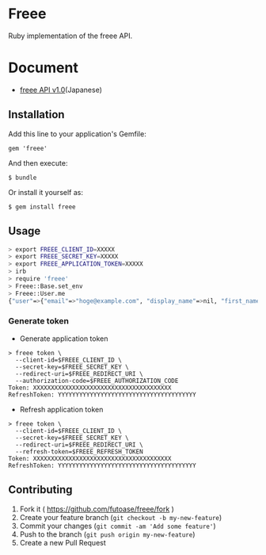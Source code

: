 # Freee

Ruby implementation of the freee API.

# Document

- [freee API v1.0](https://gist.github.com/yokoji/822edacff497b21fa7bf)(Japanese)

## Installation

Add this line to your application's Gemfile:

    gem 'freee'

And then execute:

    $ bundle

Or install it yourself as:

    $ gem install freee

## Usage

```sh
> export FREEE_CLIENT_ID=XXXXX
> export FREEE_SECRET_KEY=XXXXX
> export FREEE_APPLICATION_TOKEN=XXXXX
> irb
> require 'freee'
> Freee::Base.set_env
> Freee::User.me
{"user"=>{"email"=>"hoge@example.com", "display_name"=>nil, "first_name"=>nil, "last_name"=>nil, "first_name_kana"=>nil, "last_name_kana"=>nil}}
```

### Generate token

- Generate application token

```
> freee token \
  --client-id=$FREEE_CLIENT_ID \
  --secret-key=$FREEE_SECRET_KEY \
  --redirect-uri=$FREEE_REDIRECT_URI \
  --authorization-code=$FREEE_AUTHORIZATION_CODE
Token: XXXXXXXXXXXXXXXXXXXXXXXXXXXXXXXXXXXXXXX
RefreshToken: YYYYYYYYYYYYYYYYYYYYYYYYYYYYYYYYYYYYYYY
```

- Refresh application token

```
> freee token \
  --client-id=$FREEE_CLIENT_ID \
  --secret-key=$FREEE_SECRET_KEY \
  --redirect-uri=$FREEE_REDIRECT_URI \
  --refresh-token=$FREEE_REFRESH_TOKEN
Token: XXXXXXXXXXXXXXXXXXXXXXXXXXXXXXXXXXXXXXX
RefreshToken: YYYYYYYYYYYYYYYYYYYYYYYYYYYYYYYYYYYYYYY
```

## Contributing

1. Fork it ( https://github.com/futoase/freee/fork )
2. Create your feature branch (`git checkout -b my-new-feature`)
3. Commit your changes (`git commit -am 'Add some feature'`)
4. Push to the branch (`git push origin my-new-feature`)
5. Create a new Pull Request
